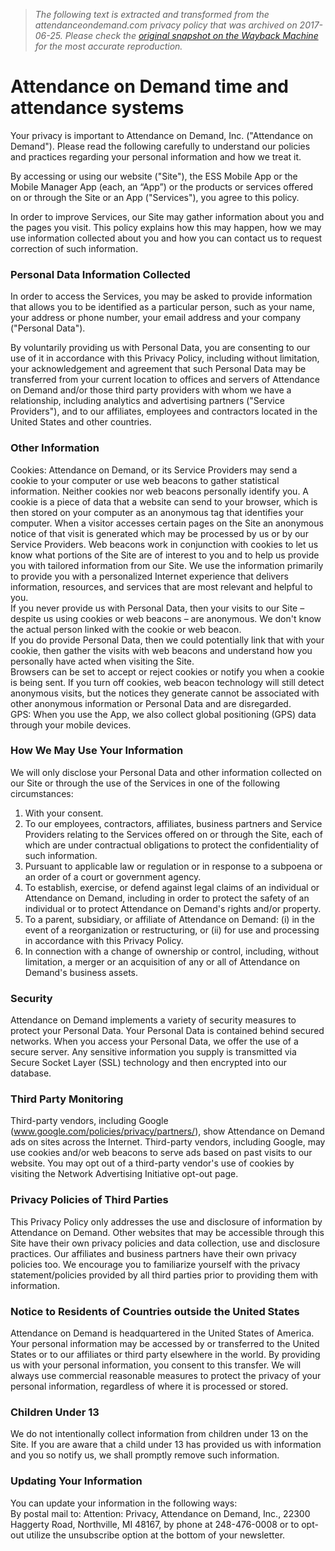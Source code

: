 > *The following text is extracted and transformed from the attendanceondemand.com privacy policy that was archived on 2017-06-25. Please check the [original snapshot on the Wayback Machine](https://web.archive.org/web/20170625115133id_/http%3A//www.attendanceondemand.com/privacy-policy.html) for the most accurate reproduction.*

# Attendance on Demand time and attendance systems

Your privacy is important to Attendance on Demand, Inc. ("Attendance on Demand"). Please read the following carefully to understand our policies and practices regarding your personal information and how we treat it.

By accessing or using our website ("Site"), the ESS Mobile App or the Mobile Manager App (each, an “App”) or the products or services offered on or through the Site or an App ("Services"), you agree to this policy. 

In order to improve Services, our Site may gather information about you and the pages you visit. This policy explains how this may happen, how we may use information collected about you and how you can contact us to request correction of such information.

### Personal Data Information Collected

In order to access the Services, you may be asked to provide information that allows you to be identified as a particular person, such as your name, your address or phone number, your email address and your company ("Personal Data").

By voluntarily providing us with Personal Data, you are consenting to our use of it in accordance with this Privacy Policy, including without limitation, your acknowledgement and agreement that such Personal Data may be transferred from your current location to offices and servers of Attendance on Demand and/or those third party providers with whom we have a relationship, including analytics and advertising partners ("Service Providers"), and to our affiliates, employees and contractors located in the United States and other countries.

### Other Information

Cookies: Attendance on Demand, or its Service Providers may send a cookie to your computer or use web beacons to gather statistical information. Neither cookies nor web beacons personally identify you. A cookie is a piece of data that a website can send to your browser, which is then stored on your computer as an anonymous tag that identifies your computer. When a visitor accesses certain pages on the Site an anonymous notice of that visit is generated which may be processed by us or by our Service Providers. Web beacons work in conjunction with cookies to let us know what portions of the Site are of interest to you and to help us provide you with tailored information from our Site. We use the information primarily to provide you with a personalized Internet experience that delivers information, resources, and services that are most relevant and helpful to you.  
If you never provide us with Personal Data, then your visits to our Site – despite us using cookies or web beacons – are anonymous. We don't know the actual person linked with the cookie or web beacon.  
If you do provide Personal Data, then we could potentially link that with your cookie, then gather the visits with web beacons and understand how you personally have acted when visiting the Site.  
Browsers can be set to accept or reject cookies or notify you when a cookie is being sent. If you turn off cookies, web beacon technology will still detect anonymous visits, but the notices they generate cannot be associated with other anonymous information or Personal Data and are disregarded.   
GPS: When you use the App, we also collect global positioning (GPS) data through your mobile devices.

### How We May Use Your Information

We will only disclose your Personal Data and other information collected on our Site or through the use of the Services in one of the following circumstances:

  1. With your consent.
  2. To our employees, contractors, affiliates, business partners and Service Providers relating to the Services offered on or through the Site, each of which are under contractual obligations to protect the confidentiality of such information.
  3. Pursuant to applicable law or regulation or in response to a subpoena or an order of a court or government agency.
  4. To establish, exercise, or defend against legal claims of an individual or Attendance on Demand, including in order to protect the safety of an individual or to protect Attendance on Demand's rights and/or property.
  5. To a parent, subsidiary, or affiliate of Attendance on Demand: (i) in the event of a reorganization or restructuring, or (ii) for use and processing in accordance with this Privacy Policy.
  6. In connection with a change of ownership or control, including, without limitation, a merger or an acquisition of any or all of Attendance on Demand's business assets.



### Security

Attendance on Demand implements a variety of security measures to protect your Personal Data. Your Personal Data is contained behind secured networks. When you access your Personal Data, we offer the use of a secure server. Any sensitive information you supply is transmitted via Secure Socket Layer (SSL) technology and then encrypted into our database.

### Third Party Monitoring

Third-party vendors, including Google (www.google.com/policies/privacy/partners/), show Attendance on Demand ads on sites across the Internet. Third-party vendors, including Google, may use cookies and/or web beacons to serve ads based on past visits to our website. You may opt out of a third-party vendor's use of cookies by visiting the Network Advertising Initiative opt-out page.

### Privacy Policies of Third Parties

This Privacy Policy only addresses the use and disclosure of information by Attendance on Demand. Other websites that may be accessible through this Site have their own privacy policies and data collection, use and disclosure practices. Our affiliates and business partners have their own privacy policies too. We encourage you to familiarize yourself with the privacy statement/policies provided by all third parties prior to providing them with information.

### Notice to Residents of Countries outside the United States

Attendance on Demand is headquartered in the United States of America. Your personal information may be accessed by or transferred to the United States or to our affiliates or third party elsewhere in the world. By providing us with your personal information, you consent to this transfer. We will always use commercial reasonable measures to protect the privacy of your personal information, regardless of where it is processed or stored.

### Children Under 13

We do not intentionally collect information from children under 13 on the Site. If you are aware that a child under 13 has provided us with information and you so notify us, we shall promptly remove such information.

### Updating Your Information

You can update your information in the following ways:  
By postal mail to: Attention: Privacy, Attendance on Demand, Inc., 22300 Haggerty Road, Northville, MI 48167, by phone at 248-476-0008 or to opt-out utilize the unsubscribe option at the bottom of your newsletter.
